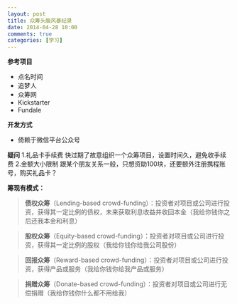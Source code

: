 ```yaml
---
layout: post
title: 众筹头脑风暴纪录
date: 2014-04-28 10:00
comments: true
categories: [学习]
---
```


**参考项目**
- 点名时间
- 追梦人
- 众筹网
- Kickstarter
- Fundale

**开发方式**
- 倚赖于微信平台公众号



**疑问**
 1.礼品卡手续费
       快过期了故意组织一个众筹项目，设置时间久，避免收手续费
2.金额大小限制
       跟某个朋友关系一般，只想资助100块，还要额外注册携程账号，购买礼品卡？



**筹现有模式：**
> **债权众筹**（Lending-based crowd-funding）：投资者对项目或公司进行投资，获得其一定比例的债权，未来获取利息收益并收回本金（我给你钱你之后还我本金和利息）

> **股权众筹**（Equity-based crowd-funding）：投资者对项目或公司进行投资，获得其一定比例的股权（我给你钱你给我公司股份）

> **回报众筹**（Reward-based crowd-funding）：投资者对项目或公司进行投资，获得产品或服务（我给你钱你给我产品或服务）

> **捐赠众筹**（Donate-based crowd-funding）：投资者对项目或公司进行无偿捐赠（我给你钱你什么都不用给我）



